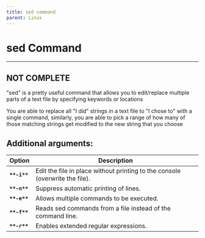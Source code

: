 ```yaml
---
title: sed command
parent: Linux
---
```

# sed Command

___
## NOT COMPLETE
"sed" is a pretty useful command that allows you to edit/replace multiple parts of a text file by specifying keywords or locations

You are able to replace all "I did" strings in a text file to "I chose to" with a single command, similarly, you are able to pick a range of how many of those matching strings get modified to the new string that you choose



## Additional arguments:
| Option       | Description                                                                  |
| ------------ | ---------------------------------------------------------------------------- |
| **`**-i**`** | Edit the file in place without printing to the console (overwrite the file). |
| **`**-n**`** | Suppress automatic printing of lines.                                        |
| **`**-e**`** | Allows multiple commands to be executed.                                     |
| **`**-f**`** | Reads sed commands from a file instead of the command line.                  |
| **`**-r**`** | Enables extended regular expressions.                                        |
